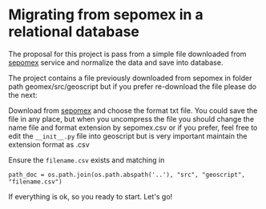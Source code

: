 # Migrating from sepomex in a relational database

The proposal for this project is pass from a simple file downloaded 
from [sepomex](https://www.correosdemexico.gob.mx/SSLServicios/ConsultaCP/CodigoPostal_Exportar.aspx) 
service and normalize the data and save into database.

The project contains a file previously downloaded from sepomex in folder path geomex/src/geoscript
but if you prefer re-download the file please do the next:

Download from [sepomex](https://www.correosdemexico.gob.mx/SSLServicios/ConsultaCP/CodigoPostal_Exportar.aspx)
and choose the format txt file. You could save the file in any place, but when you uncompress the file 
you should change the name file and format extension by sepomex.csv or if you prefer, feel free to edit
the ```__init__.py``` file into geoscript but is very important maintain the extension format as .csv

Ensure the ```filename.csv``` exists and matching in
 
``
path_doc = os.path.join(os.path.abspath('..'), "src", "geoscript", "filename.csv")
``
 
 If everything is ok, so you ready to start. Let's go! 
